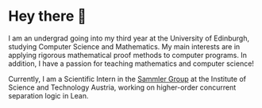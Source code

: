 # Hey there :wave:

I am an undergrad going into my third year at the University of Edinburgh, studying Computer Science and Mathematics. My main interests are in applying rigorous mathematical proof methods to computer programs. In addition, I have a passion for teaching mathematics and computer science!

Currently, I am a Scientific Intern in the [Sammler Group](https://ist.ac.at/en/research/sammler-group/) at the Institute of Science and Technology Austria, working on higher-order concurrent separation logic in Lean.

